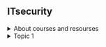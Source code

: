 ## ITsecurity

<details> 
  <summary>About courses and resourses</summary>

  **Security triad (also called the AIC or CIA)** The security triad mandates protection against the loss of confidentiality, the loss of integrity, and the loss of availability of IT systems and data. Other principles include defense-in-depth and the principle of least privilege

  Step you take to reduce weaknesses reduces your risks:

  * Enforce the principle of least privilege.
  * Implement strong authentication mechanisms.
  * Train employees on risks of social engineering.
  * Regularly remind employees about their security responsibilities.
  * Implement multiple layers of security (defense-in-depth).
  * Remove or disable unneeded services and protocols.
  * Implement host-based and network-based firewalls.
  * Keep all systems up to date with patches.
  * Install and update antivirus software.
  * Add redundancies for critical systems.
  * Secure access to data with permissions.
  * Back up data and store a backup copy off-site.
  * Track access to data and systems with audit trails.
  * Encrypt critical data at rest and when transmitted on the wire.
  * Protect systems, data, and facilities with strong physical security.
  >Note 
  >Although this book isn't a comprehensive source for mitigating all risks, it does include basic information you can use as a foundation.

  Books:
  >Microsoft Windows Security: Essentials - Darril Gibson
  >Computer Network Security - Ali Sadiqui 
  >Information Technology Security Fundamentals - Glen Sagers, Bryan Hosack 
  >Foundations of Information Security: A Straightforward Introduction - Jason Andress 

  PracticeLabs - Configure Real Devices in a Virtual Environment  

  - [] Practice Labs: Security Fundamentals URL
  - [] Cyber Security Fundamentals URL
  - [] Practice Labs: Security Concepts and Management on Windows 10 URL
  - [] Linux Fundamentals URL
  - [] Network Security Tools - NMAP URL
  - [] Extra Resources
  - [] How To Create and Use Virtual Machines URL
  - [] Splunk Fundamentals - 1 hour 22 mins
  
  ![Risk](/imgformyconspect/fig1-1.jpg)


</details>

<details> 
  <summary>Topic 1</summary>
Security Fundamentals: Core Security

  * recognize the characteristics of confidentiality
  * recognize the characteristics of integrity
  * recognize the characteristics of availability
  * distinguish risk management strategies
  * recognize the characteristics of the least privilege principle
  * identify techniques for avoiding social engineering
  * distinguish between the different components of attack surfaces
  * describe the use of the new threat modeling tool
  * identify characteristics of site security
  * distinguish between the equipment used for securing computers
  * identify the security challenges of removable devices and drives
  * distinguish between the different technologies for securing mobile devices
  * identify characteristics of keyloggers

The CIA triad:
* Confidentiality
* Integrity
* Availability

Confidentiality as relates to data/information security:
* Mitigating unauthorized accsess to sensitive network assets

Accompished though vrious levels of: 
* Encryption
* Authentication
* Access controls
Confidentiality classifications
Common confidentially classifications - as exsemple:
* Public
* Internal
* Condfidential

Governmental agencies:
* Unclassified
* Restricted
* Secret
* Nop secret

The Core Concept of Integrity
* To protect data/information against unauthorized of accidental change
Encomprasses data/information
* Consistency
* Accuracy
* Validity

Data/information integrity accopmpished throught:
* Security programs which manage and detected change
* Permissions control access to assets
* Auditing and accounting processes to record change

Availability as relates to datd/information security
* the generally unfettered accessibility of recourses to users, systens and/or applications as required

Treats to Data/Information availability
* Two commons threats to data/infomation availability:
* * Natural disasters
* * Equipment failure
* * Unplanned outages
* Deliberate
* * DoS attacks
* * Network worms

The Impact of Threats and Risks
Risk managment:
* Identyfying. assessing and ptioritizing threats and risks wit focus on negative risks
Risk:
* The likelyhood of an event occuring
Threat:
* A specific risk that could result in an unwatched breach by exploiting system vulnerabilities

The purpose of a risk managment plan:
- Remove risk where possible
- Mitigate consequences of those risks which can't be prevented
The steps of a risk management plan:
- Perform a risk assessment
- - Identify risks may harm your environment
- Evaluete risks against two factors:
- - the likelihood the risks will occur
- - What impact the risks will have on your environment
- Prioritize identified risks:
- - Utilize a risk matrix to assist in risk ranking
- - Outline risk ranking/risk score
![Diagrams](/imgformyconspect/fig1-2.png)

</details>